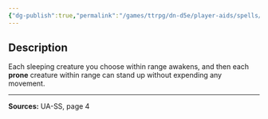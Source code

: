 ```yaml
---
{"dg-publish":true,"permalink":"/games/ttrpg/dn-d5e/player-aids/spells/level-1/sudden-awakening-ua/","tags":["ttrpg/dnd/5e","verbal","spell"],"noteIcon":""}
---
```



## Description
Each sleeping creature you choose within range awakens, and then each **prone** creature within range can stand up without expending any movement.

---

**Sources:** UA-SS, page 4
